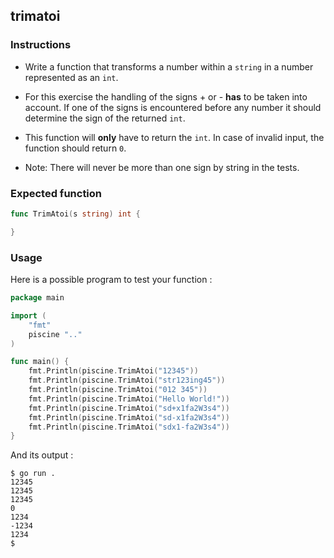 ## trimatoi

### Instructions

- Write a function that transforms a number within a `string` in a number represented as an `int`.

- For this exercise the handling of the signs + or - **has** to be taken into account. If one of the signs is encountered before any number it should determine the sign of the returned `int`.

- This function will **only** have to return the `int`. In case of invalid input, the function should return `0`.

- Note: There will never be more than one sign by string in the tests.

### Expected function

```go
func TrimAtoi(s string) int {

}
```

### Usage

Here is a possible program to test your function :

```go
package main

import (
	"fmt"
	piscine ".."
)

func main() {
	fmt.Println(piscine.TrimAtoi("12345"))
	fmt.Println(piscine.TrimAtoi("str123ing45"))
	fmt.Println(piscine.TrimAtoi("012 345"))
	fmt.Println(piscine.TrimAtoi("Hello World!"))
	fmt.Println(piscine.TrimAtoi("sd+x1fa2W3s4"))
	fmt.Println(piscine.TrimAtoi("sd-x1fa2W3s4"))
	fmt.Println(piscine.TrimAtoi("sdx1-fa2W3s4"))
}
```

And its output :

```console
$ go run .
12345
12345
12345
0
1234
-1234
1234
$
```
